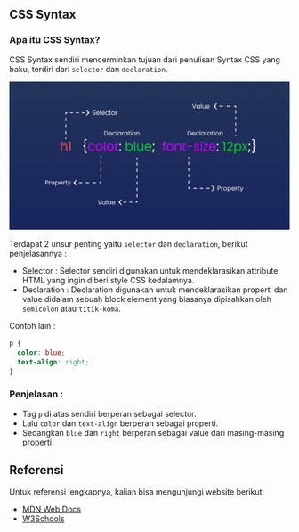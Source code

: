 ## CSS Syntax

### Apa itu CSS Syntax?

CSS Syntax sendiri mencerminkan tujuan dari penulisan Syntax CSS yang baku, terdiri dari `selector` dan `declaration`.

![CSS Syntax](css-syntax.jpg)

Terdapat 2 unsur penting yaitu `selector` dan `declaration`, berikut penjelasannya :

- Selector : Selector sendiri digunakan untuk mendeklarasikan attribute HTML yang ingin diberi style CSS kedalamnya.
- Declaration : Declaration digunakan untuk mendeklarasikan properti dan value didalam sebuah block element yang biasanya dipisahkan oleh `semicolon` atau `titik-koma`.

Contoh lain :

```css
p {
  color: blue;
  text-align: right;
}
```

### Penjelasan :

- Tag `p` di atas sendiri berperan sebagai selector.
- Lalu `color` dan `text-align` berperan sebagai properti.
- Sedangkan `blue` dan `right` berperan sebagai value dari masing-masing properti.

## Referensi

Untuk referensi lengkapnya, kalian bisa mengunjungi website berikut:

- [MDN Web Docs](https://developer.mozilla.org/en-US/docs/Web/CSS/Syntax)
- [W3Schools](https://www.w3schools.com/css/css_syntax.asp)
